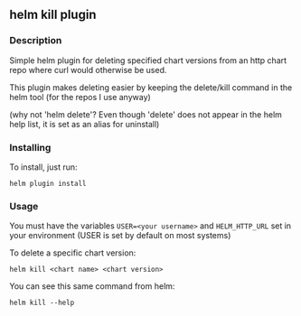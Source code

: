## helm kill plugin

### Description

Simple helm plugin for deleting specified chart versions from an http chart repo where curl would otherwise be used.

This plugin makes deleting easier by keeping the delete/kill command in the helm tool (for the repos I use anyway)

(why not 'helm delete'? Even though 'delete' does not appear in the helm help list, it is set as an alias for uninstall)

### Installing

To install, just run:

```
helm plugin install 
```

### Usage

You must have the variables `USER=<your username>` and `HELM_HTTP_URL` set in your environment (USER is set by default on most systems)

To delete a specific chart version:

```
helm kill <chart name> <chart version>
```

You can see this same command from helm:

```
helm kill --help
```
